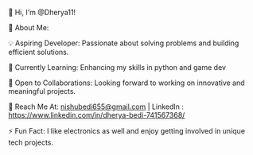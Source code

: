 👋 Hi, I'm @Dherya11!

👀 About Me:

💡 Aspiring Developer: Passionate about solving problems and building efficient solutions.

🌱 Currently Learning: Enhancing my skills in python and game dev

💼 Open to Collaborations: Looking forward to working on innovative and meaningful projects.

📧 Reach Me At: nishubedi655@gmail.com | LinkedIn : https://www.linkedin.com/in/dherya-bedi-741567368/

⚡ Fun Fact: I like electronics as well and enjoy getting involved in unique tech projects.
